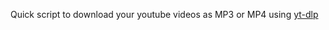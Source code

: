 Quick script to download your youtube videos as MP3 or MP4 using [yt-dlp](https://github.com/yt-dlp/yt-dlp)

